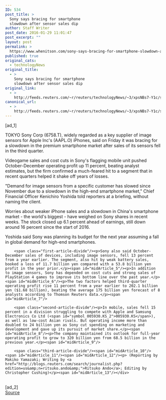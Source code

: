 ```yaml
---
ID: 534
post_title: >
  Sony says bracing for smartphone
  slowdown after sensor sales dip
author: Staff Writer
post_date: 2016-01-29 11:01:47
post_excerpt: ""
layout: post
permalink: >
  https://www.whenitson.com/sony-says-bracing-for-smartphone-slowdown-after-sensor-sales-dip/
published: true
original_cats:
  - technologyNews
original_title:
  - >
    Sony says bracing for smartphone
    slowdown after sensor sales dip
original_link:
  - >
    http://feeds.reuters.com/~r/reuters/technologyNews/~3/xpsNBs7-Y1c/story01.htm
canonical_url:
  - >
    http://feeds.reuters.com/~r/reuters/technologyNews/~3/xpsNBs7-Y1c/story01.htm
---
```

 [ad_1]
<br><div id="articleText">
<span id="midArticle_start"/>

<span class="focusParagraph" readability="6"><p><span class="articleLocation">TOKYO</span> Sony Corp (<span id="symbol_6758.T_0">6758.T</span>), widely regarded as a key supplier of image sensors for Apple Inc's (<span id="symbol_AAPL.O_1">AAPL.O</span>) iPhones, said on Friday it was bracing for a slowdown in the premium smartphone market after sales of its sensors fell in the third quarter.</p></span><span id="midArticle_0"/><p>Videogame sales and cost cuts in Sony's flagging mobile unit pushed October-December operating profit up 11 percent, beating analyst estimates, but the firm confirmed a much-feared hit to a segment that in recent quarters helped it shake off years of losses.</p><span id="midArticle_1"/><p>"Demand for image sensors from a specific customer has slowed since November due to a slowdown in the high-end smartphone market," Chief Financial Officer Kenichiro Yoshida told reporters at a briefing, without naming the client.</p><span id="midArticle_2"/><p>Worries about weaker iPhone sales and a slowdown in China's smartphone market - the world's biggest - have weighed on Sony shares in recent weeks. The stock closed up 6.1 percent ahead of earnings, still down around 16 percent since the start of 2016.</p><span id="midArticle_3"/><p>Yoshida said Sony was planning its budget for the next year assuming a fall in global demand for high-end smartphones.</p><span id="midArticle_4"/>
        
        <span class="first-article-divide"/><p>Sony also said October-December sales of devices, including image sensors, fell 13 percent from a year earlier. The segment, also hit by weak battery sales, booked a loss of 11.7 billion yen compared with a 53.8 billion yen profit in the year prior.</p><span id="midArticle_5"/><p>In addition to image sensors, Sony has depended on cost cuts and strong sales of PlayStation 4 games to improve its bottom line over the past year.</p><span id="midArticle_6"/><p>The two factors helped third-quarter operating profit rise 11 percent from a year earlier to 202.1 billion yen ($1.68 billion), beating the average 175 billion yen forecast of 8 analysts according to Thomson Reuters data.</p><span id="midArticle_7"/>
        
        <span class="second-article-divide"/><p>In mobile, sales fell 15 percent in a division struggling to compete with Apple and Samsung Electronics Co Ltd (<span id="symbol_005930.KS_2">005930.KS</span>), as well as low-cost Asian rivals. But operating income more than doubled to 24 billion yen as Sony cut spending on marketing and development and gave up its pursuit of market share.</p><span id="midArticle_8"/><p>The company maintained its outlook for full-year operating profit to grow to 320 billion yen from 68.5 billion in the previous year.</p><span id="midArticle_9"/>
        
        <span class="third-article-divide"/><span id="midArticle_10"/><span id="midArticle_11"/><span id="midArticle_12"/><p> (Reporting by Makiko Yamazaki; Writing by <a href="http://blogs.reuters.com/search/journalist.php?edition=us&amp;n=ritsuko.ando&amp;">Ritsuko Ando</a>; Editing by Christopher Cushing)</p><span id="midArticle_13"/></div>
<br>[ad_2]
<br><a href="http://feeds.reuters.com/~r/reuters/technologyNews/~3/xpsNBs7-Y1c/story01.htm">Source </a>
